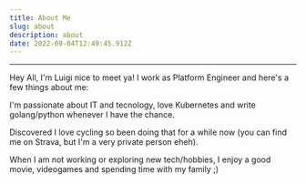 ```yaml
---
title: About Me
slug: about
description: about
date: 2022-09-04T12:49:45.912Z
---
```


---------------------------
Hey All, I'm Luigi nice to meet ya!
I work as Platform Engineer and here's a few things about me:


I'm passionate about IT and tecnology, love Kubernetes and write golang/python whenever I have the chance.

Discovered I love cycling so been doing that for a while now (you can find me on Strava, but I'm a very private person eheh).

When I am not working or exploring new tech/hobbies, I enjoy a good movie, videogames and spending time with my family ;)

